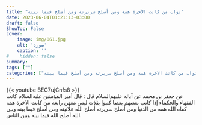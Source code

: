 ```yaml
---
title: "ثواب من كانت الآخرة همه ومن أصلح سريرته ومن أصلح فيما بينه"
date: 2023-06-04T01:21:13+03:00
draft: false
ShowToc: False
cover:
    image: img/061.jpg
    alt: 'صورة'
    caption: ''
#    hidden: false
summary: 
tags: [""]
categories: ["ثواب من كانت الآخرة همه ومن أصلح سريرته ومن أصلح فيما بينه"]
---
```

{{< youtube BEC7ujCnfs8 >}} 
<br>
عن جعفر بن محمد عن آبائه عليهم‌السلام قال : قال أمير المؤمنين عليه‌السلام
كانت الفقهاء والحكماء إذا كاتب بعضهم بعضا كتبوا بثلاث ليس معهن
رابعة من كانت الآخرة همه كفاه الله همه من الدنيا ومن أصلح سريرته
أصلح الله علانيته ومن أصلح فيما بينه وبين الله أصلح الله فيما بينه
وبين الناس.

